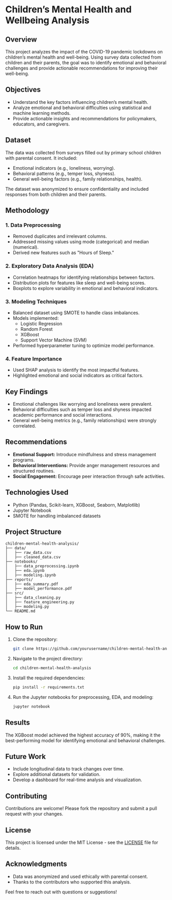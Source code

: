 # Children’s Mental Health and Wellbeing Analysis

## Overview
This project analyzes the impact of the COVID-19 pandemic lockdowns on children’s mental health and well-being. Using survey data collected from children and their parents, the goal was to identify emotional and behavioral challenges and provide actionable recommendations for improving their well-being.

## Objectives
- Understand the key factors influencing children’s mental health.
- Analyze emotional and behavioral difficulties using statistical and machine learning methods.
- Provide actionable insights and recommendations for policymakers, educators, and caregivers.

## Dataset
The data was collected from surveys filled out by primary school children with parental consent. It included:
- Emotional indicators (e.g., loneliness, worrying).
- Behavioral patterns (e.g., temper loss, shyness).
- General well-being factors (e.g., family relationships, health).

The dataset was anonymized to ensure confidentiality and included responses from both children and their parents.

## Methodology

### 1. Data Preprocessing
- Removed duplicates and irrelevant columns.
- Addressed missing values using mode (categorical) and median (numerical).
- Derived new features such as "Hours of Sleep."

### 2. Exploratory Data Analysis (EDA)
- Correlation heatmaps for identifying relationships between factors.
- Distribution plots for features like sleep and well-being scores.
- Boxplots to explore variability in emotional and behavioral indicators.

### 3. Modeling Techniques
- Balanced dataset using SMOTE to handle class imbalances.
- Models implemented:
  - Logistic Regression
  - Random Forest
  - XGBoost
  - Support Vector Machine (SVM)
- Performed hyperparameter tuning to optimize model performance.

### 4. Feature Importance
- Used SHAP analysis to identify the most impactful features.
- Highlighted emotional and social indicators as critical factors.

## Key Findings
- Emotional challenges like worrying and loneliness were prevalent.
- Behavioral difficulties such as temper loss and shyness impacted academic performance and social interactions.
- General well-being metrics (e.g., family relationships) were strongly correlated.

## Recommendations
- **Emotional Support:** Introduce mindfulness and stress management programs.
- **Behavioral Interventions:** Provide anger management resources and structured routines.
- **Social Engagement:** Encourage peer interaction through safe activities.

## Technologies Used
- Python (Pandas, Scikit-learn, XGBoost, Seaborn, Matplotlib)
- Jupyter Notebook
- SMOTE for handling imbalanced datasets

## Project Structure
```
children-mental-health-analysis/
├── data/
│   ├── raw_data.csv
│   ├── cleaned_data.csv
├── notebooks/
│   ├── data_preprocessing.ipynb
│   ├── eda.ipynb
│   ├── modeling.ipynb
├── reports/
│   ├── eda_summary.pdf
│   ├── model_performance.pdf
├── src/
│   ├── data_cleaning.py
│   ├── feature_engineering.py
│   ├── modeling.py
└── README.md
```

## How to Run
1. Clone the repository:
   ```bash
   git clone https://github.com/yourusername/children-mental-health-analysis.git
   ```
2. Navigate to the project directory:
   ```bash
   cd children-mental-health-analysis
   ```
3. Install the required dependencies:
   ```bash
   pip install -r requirements.txt
   ```
4. Run the Jupyter notebooks for preprocessing, EDA, and modeling:
   ```bash
   jupyter notebook
   ```

## Results
The XGBoost model achieved the highest accuracy of 90%, making it the best-performing model for identifying emotional and behavioral challenges.

## Future Work
- Include longitudinal data to track changes over time.
- Explore additional datasets for validation.
- Develop a dashboard for real-time analysis and visualization.

## Contributing
Contributions are welcome! Please fork the repository and submit a pull request with your changes.

## License
This project is licensed under the MIT License - see the [LICENSE](LICENSE) file for details.

## Acknowledgments
- Data was anonymized and used ethically with parental consent.
- Thanks to the contributors who supported this analysis.

Feel free to reach out with questions or suggestions!
